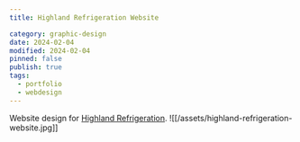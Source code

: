 ```yaml
---
title: Highland Refrigeration Website

category: graphic-design
date: 2024-02-04
modified: 2024-02-04
pinned: false
publish: true
tags:
  - portfolio
  - webdesign
---
```

Website design for [Highland Refrigeration](https://highlandref.com).
![[/assets/highland-refrigeration-website.jpg]]
